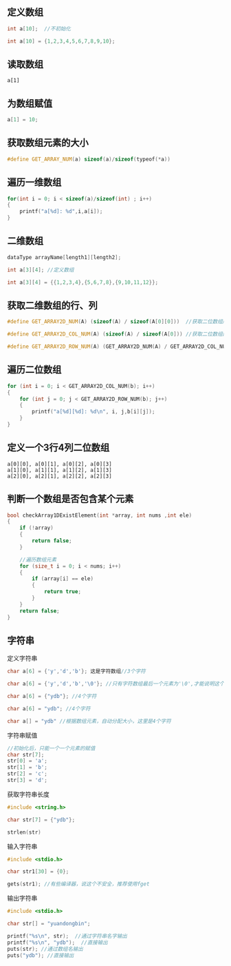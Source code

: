 ## 定义数组

```C++
int a[10];  //不初始化

int a[10] = {1,2,3,4,5,6,7,8,9,10};
```

## 读取数组

```
a[1]
```

## 为数组赋值
```C++
a[1] = 10;
```

## 获取数组元素的大小
```C++
#define GET_ARRAY_NUM(a) sizeof(a)/sizeof(typeof(*a))
```


## 遍历一维数组

```C++
for(int i = 0; i < sizeof(a)/sizeof(int) ; i++)
{
	printf("a[%d]: %d",i,a[i]);
}
```

## 二维数组
```c++
dataType arrayName[length1][length2];

int a[3][4]; //定义数组

int a[3][4] = {{1,2,3,4},{5,6,7,8},{9,10,11,12}};

```

## 获取二维数组的行、列
```C++
#define GET_ARRAY2D_NUM(A) (sizeof(A) / sizeof(A[0][0]))  //获取二位数组所有元素

#define GET_ARRAY2D_COL_NUM(A) (sizeof(A) / sizeof(A[0])) //获取二位数组的行

#define GET_ARRAY2D_ROW_NUM(A) (GET_ARRAY2D_NUM(A) / GET_ARRAY2D_COL_NUM(A)) //获取二位数组的列
```

## 遍历二位数组
```C++
for (int i = 0; i < GET_ARRAY2D_COL_NUM(b); i++)
{
    for (int j = 0; j < GET_ARRAY2D_ROW_NUM(b); j++)
    {
        printf("a[%d][%d]: %d\n", i, j,b[i][j]);
    }
}
```

## 定义一个3行4列二位数组
```
a[0][0], a[0][1], a[0][2], a[0][3]
a[1][0], a[1][1], a[1][2], a[1][3]
a[2][0], a[2][1], a[2][2], a[2][3]
```
## 判断一个数组是否包含某个元素

```C++
bool checkArray1DExistElement(int *array, int nums ,int ele)
{
    if (!array)
    {
        return false;
    }

    //遍历数组元素
    for (size_t i = 0; i < nums; i++)
    {
        if (array[i] == ele)
        {
            return true;
        }
    }
    return false;
}
```

## 字符串
定义字符串
```C++
char a[6] = {'y','d','b'}; 这是字符数组//3个字符

char a[6] = {'y','d','b','\0'}; //只有字符数组最后一个元素为'\0',才能说明这个字符串,4个字符

char a[6] = {"ydb"}; //4个字符

char a[6] = "ydb"; //4个字符

char a[] = "ydb" //根据数组元素，自动分配大小，这里是4个字符
```
字符串赋值
```C++
//初始化后，只能一个一个元素的赋值
char str[7];
str[0] = 'a';
str[1] = 'b';
str[2] = 'c';
str[3] = 'd';
```

获取字符串长度
```c++
#include <string.h>

char str[7] = {"ydb"};

strlen(str) 
```

输入字符串
```C++
#include <stdio.h>

char str1[30] = {0};

gets(str1); //有些编译器，说这个不安全，推荐使用fget
```

输出字符串
```C++
#include <stdio.h>

char str[] = "yuandongbin";

printf("%s\n", str);  //通过字符串名字输出
printf("%s\n", "ydb");  //直接输出
puts(str); //通过数组名输出
puts("ydb"); //直接输出

```
